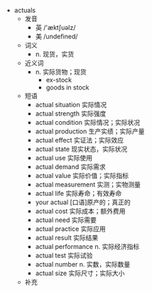 - actuals
  - 发音
    - 英 /'æktʃuəlz/
    - 美 /undefined/
  - 词义
    - n. 现货，实货
  - 近义词
    - n. 实际货物；现货
      - ex-stock
      - goods in stock
  - 短语
    - actual situation 实际情况
    - actual strength 实际强度
    - actual condition 实际情况；实际状况
    - actual production 生产实绩；实际产量
    - actual effect 实证法；实际效应
    - actual state 现实状态，实际状况
    - actual use 实际使用
    - actual demand 实际需求
    - actual value 实际价值；实际指标
    - actual measurement 实测；实物测量
    - actual life 实际寿命；有效寿命
    - your actual [口语]原产的；真正的
    - actual cost 实际成本；额外费用
    - actual need 实际需要
    - actual practice 实际应用
    - actual result 实际结果
    - actual performance n. 实际经济指标
    - actual test 实际试验
    - actual number n. 实数，实际数量
    - actual size 实际尺寸；实际大小
  - 补充